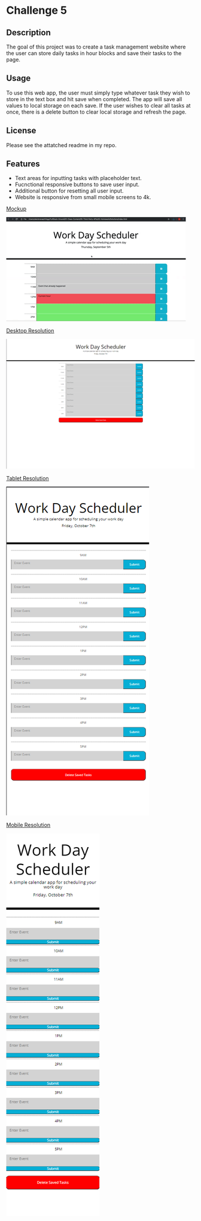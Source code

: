 # Challenge 5

## Description

The goal of this project was to create a task management website where the user can store daily tasks in hour blocks and save their tasks to the page.

## Usage

To use this web app, the user must simply type whatever task they wish to store in the text box and hit save when completed. The app will save all values to local storage on each save. If the user wishes to clear all tasks at once, there is a delete button to clear local storage and refresh the page.

## License

Please see the attatched readme in my repo.


## Features
<ul>
<li>Text areas for inputting tasks with placeholder text.</li>
<li>Fucnctional responsive buttons to save user input.</li>
<li>Additional button for resetting all user input.</li>
<li>Website is responsive from small mobile screens to 4k.</li>
</ul>

<u>Mockup<u>

![Image of website mockup resolution](assets/images/05-third-party-apis-homework-demo.gif)

<u>Desktop Resolution<u>

![Image of website desktop resolution](assets/images/desktop_res.png)

<u>Tablet Resolution<u>

![Image of website tablet resolution](assets/images/tablet_res.png)

<u>Mobile Resolution<u>

![Image of website mobile resolution](assets/images/mobile_res.png)
